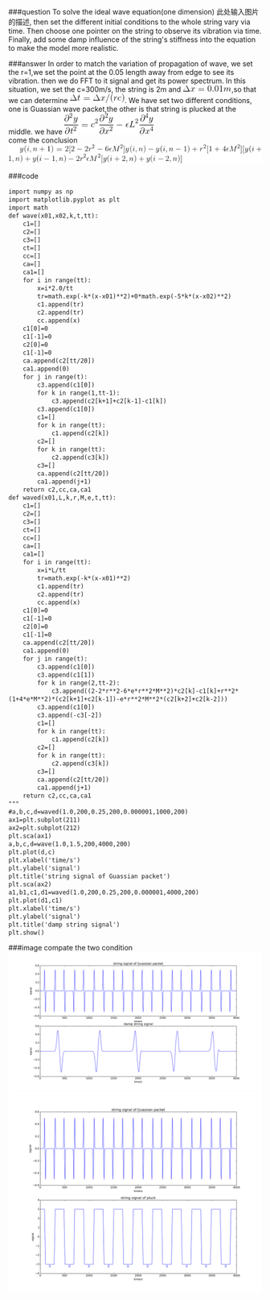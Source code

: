 ###question 
   To solve the ideal wave equation(one dimension) 此处输入图片的描述, then set the different initial conditions to the whole string vary via time. Then choose one pointer on the string to observe its vibration via time. Finally, add some damp influence of the string's stiffness into the equation to make the model more realistic.  
   
###answer
   In order to match the variation of propagation of wave, we set the r=1,we set the point at the 0.05 length away from edge to see its vibration. then we do FFT to it signal and get its power spectrum. In this situation, we set the c=300m/s, the string is 2m and ![](https://github.com/chenzhuo316/Compuational_physics_N2014301020138/blob/master/gif/687474703a2f2f6c617465782e636f6465636f67732e636f6d2f6769662e6c617465783f25354344656c7461253230783d302e30316d.gif),so that we can determine ![](https://github.com/chenzhuo316/Compuational_physics_N2014301020138/blob/master/gif/687474703a2f2f6c617465782e636f6465636f67732e636f6d2f6769662e6c617465783f25354344656c7461253230743d25354344656c7461253230782f2532387263253239.gif). We have set two different conditions, one is Guassian wave packet,the other is that string is plucked at the middle. 
   we have 
![](https://github.com/chenzhuo316/Compuational_physics_N2014301020138/blob/master/gif/687474703a2f2f6c617465782e636f6465636f67732e636f6d2f6769662e6c617465783f253543667261632537422535437061727469616c25354532792537442537422535437061727469616c25374274253545322537442537443d6325354532253742253543667261632537422535437061727469616c.gif)<br>
   come the conclusion
![](https://github.com/chenzhuo316/Compuational_physics_N2014301020138/blob/master/gif/687474703a2f2f6c617465782e636f6465636f67732e636f6d2f6769662e6c617465783f79253238692c6e26706c75733b312532393d32253542322d3272253545322d36253543657073696c6f6e2532304d2535453225354479253238692c6e2532392d79253238692c6e2d3125323926706c75733b7225.gif)<br>

###code
```
import numpy as np
import matplotlib.pyplot as plt
import math
def wave(x01,x02,k,t,tt):
    c1=[]
    c2=[]
    c3=[]
    ct=[]
    cc=[]
    ca=[]
    ca1=[]
    for i in range(tt):
        x=i*2.0/tt
        tr=math.exp(-k*(x-x01)**2)+0*math.exp(-5*k*(x-x02)**2)
        c1.append(tr)
        c2.append(tr)
        cc.append(x)
    c1[0]=0
    c1[-1]=0
    c2[0]=0
    c1[-1]=0
    ca.append(c2[tt/20])
    ca1.append(0)
    for j in range(t):
        c3.append(c1[0])
        for k in range(1,tt-1):
            c3.append(c2[k+1]+c2[k-1]-c1[k])
        c3.append(c1[0])
        c1=[]
        for k in range(tt):
            c1.append(c2[k])
        c2=[]
        for k in range(tt):
            c2.append(c3[k])
        c3=[]
        ca.append(c2[tt/20])
        ca1.append(j+1)
    return c2,cc,ca,ca1
def waved(x01,L,k,r,M,e,t,tt):
    c1=[]
    c2=[]
    c3=[]
    ct=[]
    cc=[]
    ca=[]
    ca1=[]
    for i in range(tt):
        x=i*L/tt
        tr=math.exp(-k*(x-x01)**2)
        c1.append(tr)
        c2.append(tr)
        cc.append(x)
    c1[0]=0
    c1[-1]=0
    c2[0]=0
    c1[-1]=0
    ca.append(c2[tt/20])
    ca1.append(0)
    for j in range(t):
        c3.append(c1[0])
        c3.append(c1[1])
        for k in range(2,tt-2):
            c3.append((2-2*r**2-6*e*r**2*M**2)*c2[k]-c1[k]+r**2*(1+4*e*M**2)*(c2[k+1]+c2[k-1])-e*r**2*M**2*(c2[k+2]+c2[k-2]))
        c3.append(c1[0])
        c3.append(-c3[-2])
        c1=[]
        for k in range(tt):
            c1.append(c2[k])
        c2=[]
        for k in range(tt):
            c2.append(c3[k])
        c3=[]
        ca.append(c2[tt/20])
        ca1.append(j+1)
    return c2,cc,ca,ca1
"""
#a,b,c,d=waved(1.0,200,0.25,200,0.000001,1000,200)
ax1=plt.subplot(211)
ax2=plt.subplot(212)
plt.sca(ax1)
a,b,c,d=wave(1.0,1.5,200,4000,200)
plt.plot(d,c)
plt.xlabel('time/s')
plt.ylabel('signal')
plt.title('string signal of Guassian packet')
plt.sca(ax2)
a1,b1,c1,d1=waved(1.0,200,0.25,200,0.000001,4000,200)
plt.plot(d1,c1)
plt.xlabel('time/s')
plt.ylabel('signal')
plt.title('damp string signal')
plt.show()
```

###image
 compate the two condition
![](https://github.com/chenzhuo316/Compuational_physics_N2014301020138/blob/master/gif/vibration%20damp2.png)<br>
![](https://github.com/chenzhuo316/Compuational_physics_N2014301020138/blob/master/gif/vibration%20of%20two%20kinds.png)<br>
